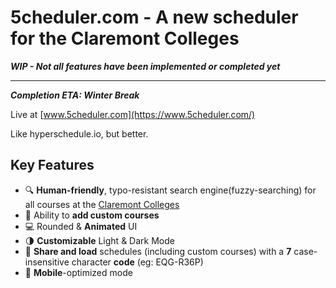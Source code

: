 # **5c**heduler.com - A new scheduler for the Claremont Colleges
***WIP - Not all features have been implemented or completed yet***

***
***Completion ETA: Winter Break***

Live at [www.5cheduler.com](https://www.5cheduler.com/)

Like hyperschedule.io, but better.

## Key Features
- 🔍 **Human-friendly**, typo-resistant search engine(fuzzy-searching) for all courses at the [Claremont Colleges](https://www.claremont.edu/)
- 🔱 Ability to **add custom courses**
- 💻 Rounded & **Animated** UI
- 🌗 **Customizable** Light & Dark Mode
- 📧 **Share and load** schedules (including custom courses) with a **7** case-insensitive character **code** (eg: EQG-R36P)
- 📱 **Mobile**-optimized mode
